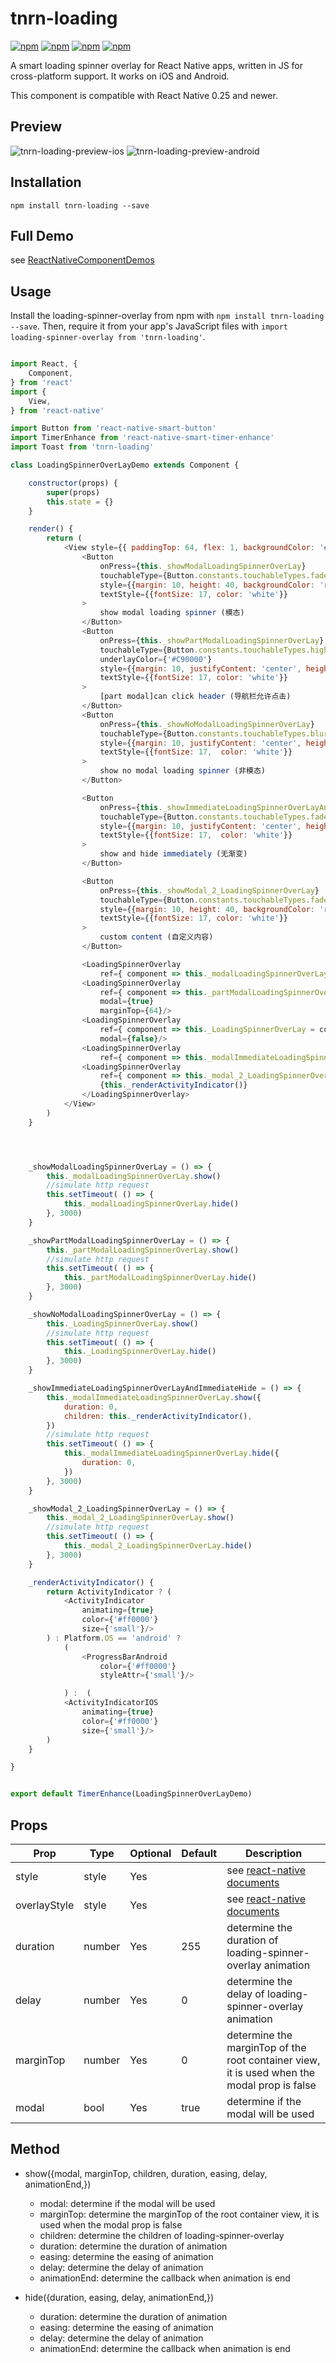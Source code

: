 # tnrn-loading

[![npm](https://img.shields.io/npm/v/tnrn-loading.svg)](https://www.npmjs.com/package/tnrn-loading)
[![npm](https://img.shields.io/npm/dm/tnrn-loading.svg)](https://www.npmjs.com/package/tnrn-loading)
[![npm](https://img.shields.io/npm/dt/tnrn-loading.svg)](https://www.npmjs.com/package/tnrn-loading)
[![npm](https://img.shields.io/npm/l/tnrn-loading.svg)](https://github.com/react-native-component/tnrn-loading/blob/master/LICENSE)

A smart loading spinner overlay for React Native apps, written in JS for cross-platform support.
It works on iOS and Android.

This component is compatible with React Native 0.25 and newer.

## Preview

![tnrn-loading-preview-ios][1]
![tnrn-loading-preview-android][2]

## Installation

```
npm install tnrn-loading --save
```

## Full Demo

see [ReactNativeComponentDemos][0]

## Usage

Install the loading-spinner-overlay from npm with `npm install tnrn-loading --save`.
Then, require it from your app's JavaScript files with `import loading-spinner-overlay from 'tnrn-loading'`.

```js

import React, {
    Component,
} from 'react'
import {
    View,
} from 'react-native'

import Button from 'react-native-smart-button'
import TimerEnhance from 'react-native-smart-timer-enhance'
import Toast from 'tnrn-loading'

class LoadingSpinnerOverLayDemo extends Component {

    constructor(props) {
        super(props)
        this.state = {}
    }

    render() {
        return (
            <View style={{ paddingTop: 64, flex: 1, backgroundColor: '#fff',}}>
                <Button
                    onPress={this._showModalLoadingSpinnerOverLay}
                    touchableType={Button.constants.touchableTypes.fadeContent}
                    style={{margin: 10, height: 40, backgroundColor: 'red', borderRadius: 3, borderWidth: StyleSheet.hairlineWidth, borderColor: 'red', justifyContent: 'center',}}
                    textStyle={{fontSize: 17, color: 'white'}}
                >
                    show modal loading spinner (模态)
                </Button>
                <Button
                    onPress={this._showPartModalLoadingSpinnerOverLay}
                    touchableType={Button.constants.touchableTypes.highlight}
                    underlayColor={'#C90000'}
                    style={{margin: 10, justifyContent: 'center', height: 40, backgroundColor: 'red', borderRadius: 3, borderWidth: StyleSheet.hairlineWidth, borderColor: 'red', justifyContent: 'center',}}
                    textStyle={{fontSize: 17, color: 'white'}}
                >
                    [part modal]can click header (导航栏允许点击)
                </Button>
                <Button
                    onPress={this._showNoModalLoadingSpinnerOverLay}
                    touchableType={Button.constants.touchableTypes.blur}
                    style={{margin: 10, justifyContent: 'center', height: 40, backgroundColor: 'red', borderRadius: 3, borderWidth: StyleSheet.hairlineWidth, borderColor: 'red', justifyContent: 'center',}}
                    textStyle={{fontSize: 17,  color: 'white'}}
                >
                    show no modal loading spinner (非模态)
                </Button>

                <Button
                    onPress={this._showImmediateLoadingSpinnerOverLayAndImmediateHide}
                    touchableType={Button.constants.touchableTypes.fade}
                    style={{margin: 10, justifyContent: 'center', height: 40, backgroundColor: 'red', borderRadius: 3, borderWidth: StyleSheet.hairlineWidth, borderColor: 'red', justifyContent: 'center',}}
                    textStyle={{fontSize: 17,  color: 'white'}}
                >
                    show and hide immediately (无渐变)
                </Button>

                <Button
                    onPress={this._showModal_2_LoadingSpinnerOverLay}
                    touchableType={Button.constants.touchableTypes.fadeContent}
                    style={{margin: 10, height: 40, backgroundColor: 'red', borderRadius: 3, borderWidth: StyleSheet.hairlineWidth, borderColor: 'red', justifyContent: 'center',}}
                    textStyle={{fontSize: 17, color: 'white'}}
                >
                    custom content (自定义内容)
                </Button>

                <LoadingSpinnerOverlay
                    ref={ component => this._modalLoadingSpinnerOverLay = component }/>
                <LoadingSpinnerOverlay
                    ref={ component => this._partModalLoadingSpinnerOverLay = component }
                    modal={true}
                    marginTop={64}/>
                <LoadingSpinnerOverlay
                    ref={ component => this._LoadingSpinnerOverLay = component }
                    modal={false}/>
                <LoadingSpinnerOverlay
                    ref={ component => this._modalImmediateLoadingSpinnerOverLay = component }/>
                <LoadingSpinnerOverlay
                    ref={ component => this._modal_2_LoadingSpinnerOverLay = component }>
                    {this._renderActivityIndicator()}
                </LoadingSpinnerOverlay>
            </View>
        )
    }




    _showModalLoadingSpinnerOverLay = () => {
        this._modalLoadingSpinnerOverLay.show()
        //simulate http request
        this.setTimeout( () => {
            this._modalLoadingSpinnerOverLay.hide()
        }, 3000)
    }

    _showPartModalLoadingSpinnerOverLay = () => {
        this._partModalLoadingSpinnerOverLay.show()
        //simulate http request
        this.setTimeout( () => {
            this._partModalLoadingSpinnerOverLay.hide()
        }, 3000)
    }

    _showNoModalLoadingSpinnerOverLay = () => {
        this._LoadingSpinnerOverLay.show()
        //simulate http request
        this.setTimeout( () => {
            this._LoadingSpinnerOverLay.hide()
        }, 3000)
    }

    _showImmediateLoadingSpinnerOverLayAndImmediateHide = () => {
        this._modalImmediateLoadingSpinnerOverLay.show({
            duration: 0,
            children: this._renderActivityIndicator(),
        })
        //simulate http request
        this.setTimeout( () => {
            this._modalImmediateLoadingSpinnerOverLay.hide({
                duration: 0,
            })
        }, 3000)
    }

    _showModal_2_LoadingSpinnerOverLay = () => {
        this._modal_2_LoadingSpinnerOverLay.show()
        //simulate http request
        this.setTimeout( () => {
            this._modal_2_LoadingSpinnerOverLay.hide()
        }, 3000)
    }

    _renderActivityIndicator() {
        return ActivityIndicator ? (
            <ActivityIndicator
                animating={true}
                color={'#ff0000'}
                size={'small'}/>
        ) : Platform.OS == 'android' ?
            (
                <ProgressBarAndroid
                    color={'#ff0000'}
                    styleAttr={'small'}/>

            ) :  (
            <ActivityIndicatorIOS
                animating={true}
                color={'#ff0000'}
                size={'small'}/>
        )
    }

}


export default TimerEnhance(LoadingSpinnerOverLayDemo)
```

## Props

Prop             | Type   | Optional | Default          | Description
---------------- | ------ | -------- | ---------------- | -----------
style            | style  | Yes      |                  | see [react-native documents][3]
overlayStyle     | style  | Yes      |                  | see [react-native documents][3]
duration         | number | Yes      | 255              | determine the duration of loading-spinner-overlay animation
delay            | number | Yes      | 0                | determine the delay of loading-spinner-overlay animation
marginTop        | number | Yes      | 0                | determine the marginTop of the root container view, it is used when the modal prop is false
modal            | bool   | Yes      | true             | determine if the modal will be used

## Method

* show({modal, marginTop, children, duration, easing, delay, animationEnd,})

    * modal: determine if the modal will be used
    * marginTop: determine the marginTop of the root container view, it is used when the modal prop is false
    * children: determine the children of loading-spinner-overlay
    * duration: determine the duration of animation
    * easing: determine the easing of animation
    * delay: determine the delay of animation
    * animationEnd: determine the callback when animation is end

* hide({duration, easing, delay, animationEnd,})

    * duration: determine the duration of animation
    * easing: determine the easing of animation
    * delay: determine the delay of animation
    * animationEnd: determine the callback when animation is end

[0]: https://github.com/cyqresig/ReactNativeComponentDemos
[1]: http://cyqresig.github.io/img/react-native-smart-loading-spinner-overlay-preview-ios-v1.0.0.gif
[2]: http://cyqresig.github.io/img/react-native-smart-loading-spinner-overlay-preview-android-v1.0.0.gif
[3]: https://facebook.github.io/react-native/docs/style.html
[4]: http://facebook.github.io/react-native/docs/text.html#style